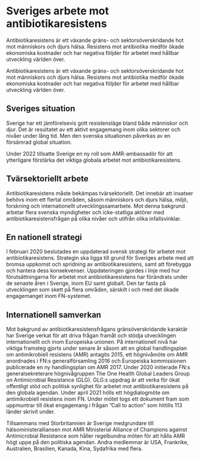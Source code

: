 # Sveriges arbete mot antibiotikaresistens

Antibiotikaresistens är ett växande gräns- och sektorsöverskridande hot mot människors och djurs hälsa. Resistens mot antibiotika medför ökade ekonomiska kostnader och har negativa följder för arbetet med hållbar utveckling världen över.

Antibiotikaresistens är ett växande gräns- och sektorsöverskridande hot mot människors och djurs hälsa. Resistens mot antibiotika medför ökade ekonomiska kostnader och har negativa följder för arbetet med hållbar utveckling världen över.

## Sveriges situation

Sverige har ett jämförelsevis gott resistensläge bland både människor och djur. Det är resultatet av ett aktivt engagemang inom olika sektorer och nivåer under lång tid. Men den svenska situationen påverkas av en försämrad global situation.

Under 2022 tillsatte Sverige en ny roll som AMR-ambassadör för att ytterligare förstärka det viktiga globala arbetet mot antibiotikaresistens.

## Tvärsektoriellt arbete

Antibiotikaresistens måste bekämpas tvärsektoriellt. Det innebär att insatser behövs inom ett flertal områden, såsom människors och djurs hälsa, miljö, forskning och internationellt utvecklingssamarbete. Mot denna bakgrund arbetar flera svenska myndigheter och icke-statliga aktörer med antibiotikaresistensfrågan på olika nivåer och utifrån olika infallsvinklar.

## En nationell strategi

I februari 2020 beslutades en uppdaterad svensk strategi för arbetet mot antibiotikaresistens. Strategin ska ligga till grund för Sveriges arbete med att bromsa uppkomst och spridning av antibiotikaresistens, samt att förebygga och hantera dess konsekvenser. Uppdateringen gjordes i linje med hur förutsättningarna för arbetet mot antibiotikaresistens har förändrats under de senaste åren i Sverige, inom EU samt globalt. Den tar fasta på utvecklingen som skett på flera områden, särskilt i och med det ökade engagemanget inom FN-systemet.

## Internationell samverkan

Mot bakgrund av antibiotikaresistensfrågans gränsöverskridande karaktär har Sverige verkat för att driva frågan framåt och stödja utvecklingen internationellt och inom Europeiska unionen. På internationell nivå har viktiga framsteg gjorts under senare år såsom att en global handlingsplan om antimikrobiell resistens (AMR) antagits 2015, ett högnivåmöte om AMR anordnades i FN:s generalförsamling 2016 och Europeiska kommissionen publicerade en ny handlingsplan om AMR 2017. Under 2020 initierade FN:s generalsekreterare högnivågruppen The One Health Global Leaders Group on Antimicrobial Resistance (GLG). GLG:s uppdrag är att verka för ökat offentligt stöd och politisk synlighet för arbetet mot antibiotikaresistens på den globala agendan. Under april 2021 hölls ett högdialogmöte om antimikrobiell resistens inom FN. Under mötet togs ett dokument fram som uppmuntrar till ökat engagemang i frågan ”Call to action” som hittills 113 länder skrivit under.

Tillsammans med Storbritannien är Sverige medgrundare till hälsoministeralliansen mot AMR Ministerial Alliance of Champions against Antimicrobial Resistance som håller regelbundna möten för att hålla AMR högt uppe på den politiska agendan. Andra medlemmar är USA, Frankrike, Australien, Brasilien, Kanada, Kina, Sydafrika med flera.
